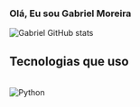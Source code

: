 
### Olá, Eu sou Gabriel Moreira 

![Gabriel GitHub stats](https://github-readme-stats.vercel.app/api?username=GabrielMoreiraa&show_icons=true&theme=radical)

## Tecnologias que uso

<div style="display: inline_block"><br/>
<img aling="center" alt="Python" src="https://img.shields.io/badge/Python-3776AB?style=for-the-badge&logo=python&logoColor=white"/>
</div>    


